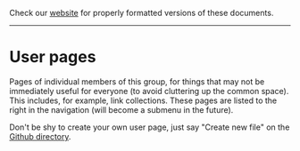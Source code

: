Check our [website](http://rustaceans.uk/) for
properly formatted versions of these documents.

---

# User pages

Pages of individual members of this group, for things that may not be
immediately useful for everyone (to avoid cluttering up the common
space). This includes, for example, link collections. These pages are
listed to the right in the navigation (will become a submenu in the
future).

Don't be shy to create your own user page, just say "Create new file"
on the [Github
directory](https://github.com/LondonRustLearners/wiki/edit/master/users/).
